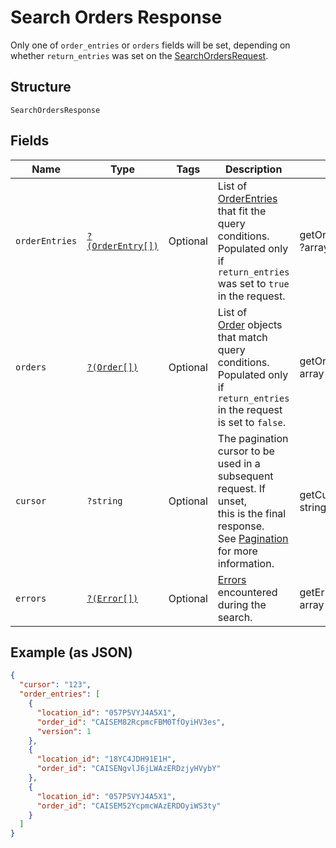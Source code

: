 
# Search Orders Response

Only one of `order_entries` or `orders` fields will be set, depending on whether
`return_entries` was set on the [SearchOrdersRequest](/doc/apis/orders.md#search-orders).

## Structure

`SearchOrdersResponse`

## Fields

| Name | Type | Tags | Description | Getter | Setter |
|  --- | --- | --- | --- | --- | --- |
| `orderEntries` | [`?(OrderEntry[])`](/doc/models/order-entry.md) | Optional | List of [OrderEntries](/doc/models/order-entry.md) that fit the query<br>conditions. Populated only if `return_entries` was set to `true` in the request. | getOrderEntries(): ?array | setOrderEntries(?array orderEntries): void |
| `orders` | [`?(Order[])`](/doc/models/order.md) | Optional | List of<br>[Order](/doc/models/order.md) objects that match query conditions. Populated only if<br>`return_entries` in the request is set to `false`. | getOrders(): ?array | setOrders(?array orders): void |
| `cursor` | `?string` | Optional | The pagination cursor to be used in a subsequent request. If unset,<br>this is the final response.<br>See [Pagination](https://developer.squareup.com/docs/basics/api101/pagination) for more<br>information. | getCursor(): ?string | setCursor(?string cursor): void |
| `errors` | [`?(Error[])`](/doc/models/error.md) | Optional | [Errors](/doc/models/error.md) encountered during the search. | getErrors(): ?array | setErrors(?array errors): void |

## Example (as JSON)

```json
{
  "cursor": "123",
  "order_entries": [
    {
      "location_id": "057P5VYJ4A5X1",
      "order_id": "CAISEM82RcpmcFBM0TfOyiHV3es",
      "version": 1
    },
    {
      "location_id": "18YC4JDH91E1H",
      "order_id": "CAISENgvlJ6jLWAzERDzjyHVybY"
    },
    {
      "location_id": "057P5VYJ4A5X1",
      "order_id": "CAISEM52YcpmcWAzERDOyiWS3ty"
    }
  ]
}
```

